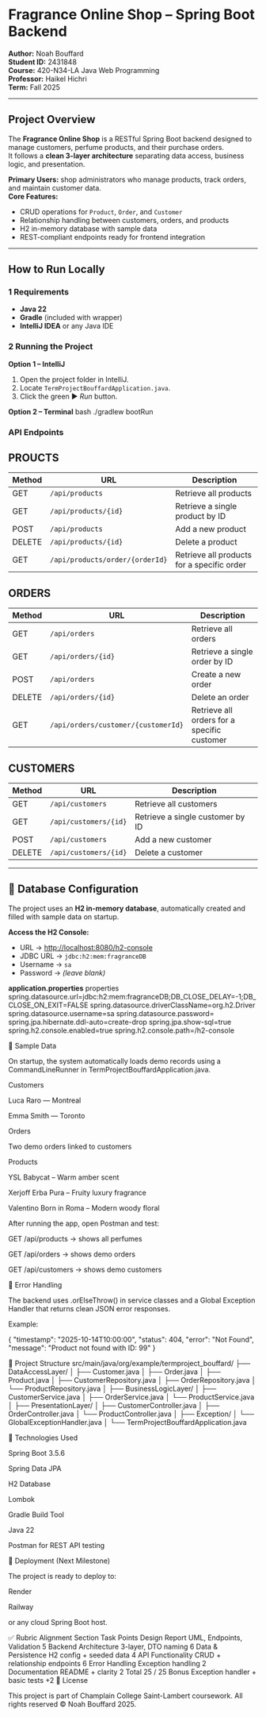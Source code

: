 # Fragrance Online Shop – Spring Boot Backend

**Author:** Noah Bouffard  
**Student ID:** 2431848  
**Course:** 420-N34-LA Java Web Programming  
**Professor:** Haikel Hichri  
**Term:** Fall 2025  

---

##  Project Overview

The **Fragrance Online Shop** is a RESTful Spring Boot backend designed to manage customers, perfume products, and their purchase orders.  
It follows a **clean 3-layer architecture** separating data access, business logic, and presentation.

**Primary Users:** shop administrators who manage products, track orders, and maintain customer data.  
**Core Features:**
- CRUD operations for `Product`, `Order`, and `Customer`
- Relationship handling between customers, orders, and products
- H2 in-memory database with sample data
- REST-compliant endpoints ready for frontend integration

---

##  How to Run Locally

### 1️ Requirements
- **Java 22**
- **Gradle** (included with wrapper)
- **IntelliJ IDEA** or any Java IDE

### 2️ Running the Project
**Option 1 – IntelliJ**
1. Open the project folder in IntelliJ.  
2. Locate `TermProjectBouffardApplication.java`.  
3. Click the green ▶️ *Run* button.

**Option 2 – Terminal**
bash
./gradlew bootRun



###  API Endpoints

## PROUCTS

| Method | URL                             | Description                                |
| ------ | ------------------------------- | ------------------------------------------ |
| GET    | `/api/products`                 | Retrieve all products                      |
| GET    | `/api/products/{id}`            | Retrieve a single product by ID            |
| POST   | `/api/products`                 | Add a new product                          |
| DELETE | `/api/products/{id}`            | Delete a product                           |
| GET    | `/api/products/order/{orderId}` | Retrieve all products for a specific order |


## ORDERS

| Method | URL                                 | Description                                 |
| ------ | ----------------------------------- | ------------------------------------------- |
| GET    | `/api/orders`                       | Retrieve all orders                         |
| GET    | `/api/orders/{id}`                  | Retrieve a single order by ID               |
| POST   | `/api/orders`                       | Create a new order                          |
| DELETE | `/api/orders/{id}`                  | Delete an order                             |
| GET    | `/api/orders/customer/{customerId}` | Retrieve all orders for a specific customer |


## CUSTOMERS

| Method | URL                   | Description                      |
| ------ | --------------------- | -------------------------------- |
| GET    | `/api/customers`      | Retrieve all customers           |
| GET    | `/api/customers/{id}` | Retrieve a single customer by ID |
| POST   | `/api/customers`      | Add a new customer               |
| DELETE | `/api/customers/{id}` | Delete a customer                |


---

## 💾 Database Configuration

The project uses an **H2 in-memory database**, automatically created and filled with sample data on startup.

**Access the H2 Console:**
- URL → [http://localhost:8080/h2-console](http://localhost:8080/h2-console)
- JDBC URL → `jdbc:h2:mem:fragranceDB`
- Username → `sa`
- Password → *(leave blank)*

**application.properties**
properties
spring.datasource.url=jdbc:h2:mem:fragranceDB;DB_CLOSE_DELAY=-1;DB_CLOSE_ON_EXIT=FALSE
spring.datasource.driverClassName=org.h2.Driver
spring.datasource.username=sa
spring.datasource.password=
spring.jpa.hibernate.ddl-auto=create-drop
spring.jpa.show-sql=true
spring.h2.console.enabled=true
spring.h2.console.path=/h2-console


🌱 Sample Data

On startup, the system automatically loads demo records using a CommandLineRunner in
TermProjectBouffardApplication.java.

Customers

Luca Raro — Montreal

Emma Smith — Toronto

Orders

Two demo orders linked to customers

Products

YSL Babycat – Warm amber scent

Xerjoff Erba Pura – Fruity luxury fragrance

Valentino Born in Roma – Modern woody floral

After running the app, open Postman and test:

GET /api/products → shows all perfumes

GET /api/orders → shows demo orders

GET /api/customers → shows demo customers

🧠 Error Handling

The backend uses .orElseThrow() in service classes and a Global Exception Handler that returns clean JSON error responses.

Example:

{
  "timestamp": "2025-10-14T10:00:00",
  "status": 404,
  "error": "Not Found",
  "message": "Product not found with ID: 99"
}

🧱 Project Structure
src/main/java/org/example/termproject_bouffard/
 ├── DataAccessLayer/
 │    ├── Customer.java
 │    ├── Order.java
 │    ├── Product.java
 │    ├── CustomerRepository.java
 │    ├── OrderRepository.java
 │    └── ProductRepository.java
 │
 ├── BusinessLogicLayer/
 │    ├── CustomerService.java
 │    ├── OrderService.java
 │    └── ProductService.java
 │
 ├── PresentationLayer/
 │    ├── CustomerController.java
 │    ├── OrderController.java
 │    └── ProductController.java
 │
 ├── Exception/
 │    └── GlobalExceptionHandler.java
 │
 └── TermProjectBouffardApplication.java

🧰 Technologies Used

Spring Boot 3.5.6

Spring Data JPA

H2 Database

Lombok

Gradle Build Tool

Java 22

Postman for REST API testing

🧾 Deployment (Next Milestone)

The project is ready to deploy to:

Render

Railway

or any cloud Spring Boot host.

✅ Rubric Alignment
Section	Task	Points
Design Report	UML, Endpoints, Validation	5
Backend Architecture	3-layer, DTO naming	6
Data & Persistence	H2 config + seeded data	4
API Functionality	CRUD + relationship endpoints	6
Error Handling	Exception handling	2
Documentation	README + clarity	2
Total	25 / 25	
Bonus	Exception handler + basic tests	+2
📎 License

This project is part of Champlain College Saint-Lambert coursework.
All rights reserved © Noah Bouffard 2025.
